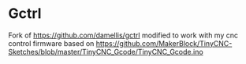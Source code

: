 # Gctrl
Fork of https://github.com/damellis/gctrl modified to work with my cnc control firmware based on https://github.com/MakerBlock/TinyCNC-Sketches/blob/master/TinyCNC_Gcode/TinyCNC_Gcode.ino
